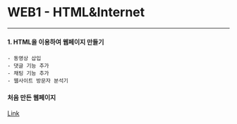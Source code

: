 # WEB1 - HTML&Internet
-------------------
#### 1. HTML을 이용하여 웹페이지 만들기 
	- 동영상 삽입
	- 댓글 기능 추가
	- 채팅 기능 추가
	- 웹사이트 방문자 분석기

#### 처음 만든 웹페이지
[Link](https://developerdulli.github.io/WEB1-HTML-Internet.html/, "WEB1수업")
